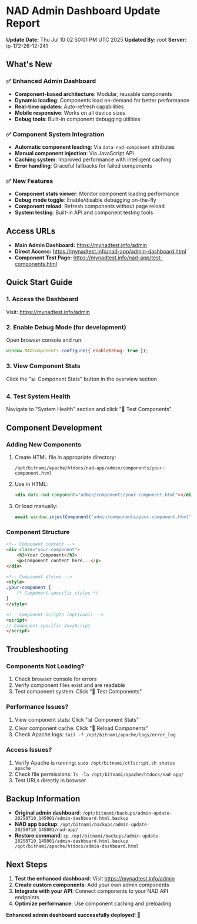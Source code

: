 # NAD Admin Dashboard Update Report

**Update Date:** Thu Jul 10 02:50:01 PM UTC 2025
**Updated By:** root
**Server:** ip-172-26-12-241

## What's New

### ✅ Enhanced Admin Dashboard
- **Component-based architecture**: Modular, reusable components
- **Dynamic loading**: Components load on-demand for better performance
- **Real-time updates**: Auto-refresh capabilities
- **Mobile responsive**: Works on all device sizes
- **Debug tools**: Built-in component debugging utilities

### ✅ Component System Integration
- **Automatic component loading**: Via `data-nad-component` attributes
- **Manual component injection**: Via JavaScript API
- **Caching system**: Improved performance with intelligent caching
- **Error handling**: Graceful fallbacks for failed components

### ✅ New Features
- **Component stats viewer**: Monitor component loading performance
- **Debug mode toggle**: Enable/disable debugging on-the-fly
- **Component reload**: Refresh components without page reload
- **System testing**: Built-in API and component testing tools

## Access URLs

- **Main Admin Dashboard:** https://mynadtest.info/admin
- **Direct Access:** https://mynadtest.info/nad-app/admin-dashboard.html
- **Component Test Page:** https://mynadtest.info/nad-app/test-components.html

## Quick Start Guide

### 1. Access the Dashboard
Visit: https://mynadtest.info/admin

### 2. Enable Debug Mode (for development)
Open browser console and run:
```javascript
window.NADComponents.configure({ enableDebug: true });
```

### 3. View Component Stats
Click the "📊 Component Stats" button in the overview section

### 4. Test System Health
Navigate to "System Health" section and click "🧪 Test Components"

## Component Development

### Adding New Components
1. Create HTML file in appropriate directory:
   ```
   /opt/bitnami/apache/htdocs/nad-app/admin/components/your-component.html
   ```

2. Use in HTML:
   ```html
   <div data-nad-component="admin/components/your-component.html"></div>
   ```

3. Or load manually:
   ```javascript
   await window.injectComponent('admin/components/your-component.html', '#target');
   ```

### Component Structure
```html
<!-- Component content -->
<div class="your-component">
    <h3>Your Component</h3>
    <p>Component content here...</p>
</div>

<!-- Component styles -->
<style>
.your-component {
    /* Component-specific styles */
}
</style>

<!-- Component scripts (optional) -->
<script>
// Component-specific JavaScript
</script>
```

## Troubleshooting

### Components Not Loading?
1. Check browser console for errors
2. Verify component files exist and are readable
3. Test component system: Click "🧪 Test Components"

### Performance Issues?
1. View component stats: Click "📊 Component Stats"
2. Clear component cache: Click "🔄 Reload Components"
3. Check Apache logs: `tail -f /opt/bitnami/apache/logs/error_log`

### Access Issues?
1. Verify Apache is running: `sudo /opt/bitnami/ctlscript.sh status apache`
2. Check file permissions: `ls -la /opt/bitnami/apache/htdocs/nad-app/`
3. Test URLs directly in browser

## Backup Information

- **Original admin dashboard**: `/opt/bitnami/backups/admin-update-20250710_145001/admin-dashboard.html.backup`
- **NAD app backup**: `/opt/bitnami/backups/admin-update-20250710_145001/nad-app/`
- **Restore command**: `cp /opt/bitnami/backups/admin-update-20250710_145001/admin-dashboard.html.backup /opt/bitnami/apache/htdocs/admin-dashboard.html`

## Next Steps

1. **Test the enhanced dashboard**: Visit https://mynadtest.info/admin
2. **Create custom components**: Add your own admin components
3. **Integrate with your API**: Connect components to your NAD API endpoints
4. **Optimize performance**: Use component caching and preloading

**Enhanced admin dashboard successfully deployed! 🚀**
